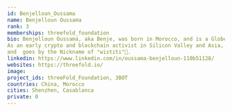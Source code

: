 ```yaml
---
id: Benjelloun_Oussama
name: Benjelloun Oussama
rank: 3
memberships: threefold_foundation
bio: Benjelloun Oussama, aka Benje, was born in Morocco, and is a Globetrotter who advocates for equality and inclusive communities around the world.
As an early crypto and blockchain activist in Silicon Valley and Asia, he is now responsible for building the blockchain ecosystem within ThreeFold. He never misses his 3 eggs omellete during breakfast,
and  goes by the Nickname of "wistiti"🐒.
linkedin: https://www.linkedin.com/in/oussama-benjelloun-110b51128/
websites: https://threefold.io/
image: 
project_ids: threeFold_Foundation, 3BOT 
countries: China, Morocco
cities: Shenzhen, Casablanca
private: 0
---
```





